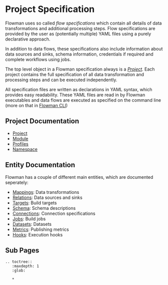 # Project Specification

Flowman uses so called *flow specifications* which contain all details of data transformations
and additional processing steps. Flow specifications are provided by the user as (potentially 
multiple) YAML files using a purely declarative approach.  

In addition to data flows, these specifications also include information about data sources 
and sinks, schema information, credentials if required and complete workflows using jobs.

The top level object in a Flowman specification always is a [*Project*](project.md). Each
project contains the full specification of all data transformation and processing steps and
can be executed independently.

All specification files are written as declarations in YAML syntax, which provides easy 
readability. These YAML files are read in by Flowman executables and data flows are 
executed as specified on the command line (more on that in [Flowman CLI](../cli/flowexec.md))

## Project Documentation
* [Project](project.md)
* [Module](module.md)
* [Profiles](profiles.md)
* [Namespace](namespace.md)


## Entity Documentation

Flowman has a couple of different main entities, which are documented seperately:

* [Mappings](mapping/index.md): Data transformations
* [Relations](relation/index.md): Data sources and sinks
* [Targets](target/index.md): Build targets
* [Schema](schema/index.md): Schema descriptions
* [Connections](connection/index.md): Connection specifications
* [Jobs](job/index.md): Build jobs
* [Datasets](dataset/index.md): Datasets
* [Metrics](metric/index.md): Publishing metrics
* [Hooks](hooks/index.md): Execution hooks


## Sub Pages
```eval_rst
.. toctree::
   :maxdepth: 1
   :glob:

   *
```
